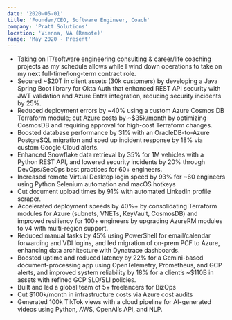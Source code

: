 ```yaml
---
date: '2020-05-01'
title: 'Founder/CEO, Software Engineer, Coach'
company: 'Pratt Solutions'
location: 'Vienna, VA (Remote)'
range: 'May 2020 - Present'
---
```

- Taking on IT/software engineering consulting & career/life coaching projects as my schedule allows while I wind down operations to take on my next full-time/long-term contract role.
- Secured ~$20T in client assets (30k customers) by developing a Java Spring Boot library for Okta Auth that enhanced REST API security with JWT validation and Azure Entra integration, reducing security incidents by 25%.
- Reduced deployment errors by ~40% using a custom Azure Cosmos DB Terraform module; cut Azure costs by ~$35k/month by optimizing CosmosDB and requiring approval for high-cost Terraform changes.
- Boosted database performance by 31% with an OracleDB-to-Azure PostgreSQL migration and sped up incident response by 18% via custom Google Cloud alerts.
- Enhanced Snowflake data retrieval by 35% for 1M vehicles with a Python REST API, and lowered security incidents by 20% through DevOps/SecOps best practices for 60+ engineers.
- Increased remote Virtual Desktop login speed by 93% for ~60 engineers using Python Selenium automation and macOS hotkeys
- Cut document upload times by 91% with automated LinkedIn profile scraper.
- Accelerated deployment speeds by 40%+ by consolidating Terraform modules for Azure (subnets, VNETs, KeyVault, CosmosDB) and improved resiliency for 100+ engineers by upgrading AzureRM modules to v4 with multi-region support.
- Reduced manual tasks by 45% using PowerShell for email/calendar forwarding and VDI logins, and led migration of on-prem PCF to Azure, enhancing data architecture with Dynatrace dashboards.
- Boosted uptime and reduced latency by 22% for a Gemini-based document-processing app using OpenTelemetry, Prometheus, and GCP alerts, and improved system reliability by 18% for a client’s ~$110B in assets with refined GCP SLO/SLI policies.
- Built and led a global team of 5+ freelancers for BizOps
- Cut $100k/month in infrastructure costs via Azure cost audits
- Generated 100k TikTok views with a cloud pipeline for AI-generated videos using Python, AWS, OpenAI’s API, and NLP.
